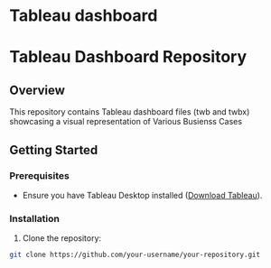 # Tableau dashboard

# Tableau Dashboard Repository

## Overview

This repository contains Tableau dashboard files (twb and twbx) showcasing a visual representation of Various Busienss Cases


## Getting Started

### Prerequisites

- Ensure you have Tableau Desktop installed ([Download Tableau](https://www.tableau.com/products/desktop/download)).

### Installation

1. Clone the repository:

```bash
git clone https://github.com/your-username/your-repository.git
